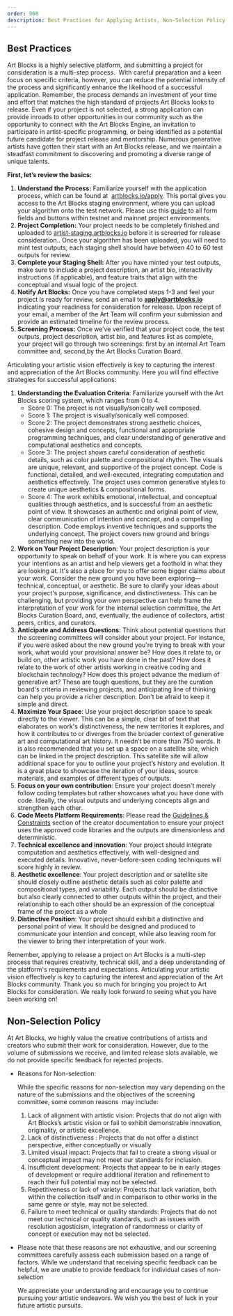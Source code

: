 ```yaml
---
order: 900 
description: Best Practices for Applying Artists, Non-Selection Policy 
---
```


## Best Practices 
Art Blocks is a highly selective platform, and submitting a project for consideration is a multi-step process.  With careful preparation and a keen focus on specific criteria, however, you can reduce the potential intensity of the process and significantly enhance the likelihood of a successful application. Remember, the process demands an investment of your time and effort that matches the high standard of projects Art Blocks looks to release. Even if your project is not selected, a strong application can provide inroads to other opportunities in our community such as the opportunity to connect with the Art Blocks Engine, an invitation to participate in artist-specific programming, or being identified as a potential future candidate for project release and mentorship. Numerous generative artists have gotten their start with an Art Blocks release, and we maintain a steadfast commitment to discovering and promoting a diverse range of unique talents.

**First, let’s review the basics:**

1. **Understand the Process:** Familiarize yourself with the application process, which can be found at  [artblocks.io/apply](http://artblocks.io/apply). This portal gives you access to the Art Blocks staging environment, where you can upload your algorithm onto the test network. Please use this [guide](https://docs.artblocks.io/creator-docs/creator-onboarding/readme/project-form-fields-guide/#project-form-fields-guide.) to all form fields and buttons within testnet and mainnet project environments.
2. **Project Completion:** Your project needs to be completely finished and uploaded to [artist-staging.artblocks.io](http://artist-staging.artblocks.io/) before it is screened for release consideration.. Once your algorithm has been uploaded, you will need to mint test outputs, each staging shell should have between 40 to 60 test outputs for review.
3. **Complete your Staging Shell:** After you have minted your test outputs, make sure to include a project description, an artist bio, interactivity instructions (if applicable), and feature traits that align with the conceptual and visual logic of the project.
4. **Notify Art Blocks:** Once you have completed steps 1-3 and feel your project is ready for review, send an email to **apply@artblocks.io** indicating your readiness for consideration for release. Upon receipt of your email, a member of the Art Team will confirm your submission and provide an estimated timeline for the review process.
5. **Screening Process:** Once we’ve verified that your project code, the test outputs, project description, artist bio, and features list as complete, your project will go through two screenings: first by an internal Art Team committee and, second,by the Art Blocks Curation Board.

Articulating your artistic vision effectively is key to capturing the interest and appreciation of the Art Blocks community. Here you will find effective strategies for successful applications:

1. **Understanding the Evaluation Criteria**: Familiarize yourself with the Art Blocks scoring system, which ranges from 0 to 4.
    - Score 0: The project is not visually/sonically well composed.
    - Score 1: The project is visually/sonically well composed.
    - Score 2: The project demonstrates strong aesthetic choices, cohesive design and concepts, functional and appropriate programming techniques, and clear understanding of generative and computational aesthetics and concepts.
    - Score 3: The project shows careful consideration of aesthetic details, such as color palette and compositional rhythm. The visuals are unique, relevant, and supportive of the project concept. Code is functional, detailed, and well-executed, integrating computation and aesthetics effectively. The project uses common generative styles to create unique aesthetics & compositional forms.
    - Score 4: The work exhibits emotional, intellectual, and conceptual qualities through aesthetics, and is successful from an aesthetic point of view. It showcases an authentic and original point of view, clear communication of intention and concept, and a compelling description. Code employs inventive techniques and supports the underlying concept. The project covers new ground and brings something new into the world.
2. **Work on Your Project Description**: Your project description is your opportunity to speak on behalf of your work. It is where you can express your intentions as an artist and help viewers get a foothold in what they are looking at. It's also a place for you to offer some bigger claims about your work. Consider the new ground you have been exploring—technical, conceptual, or aesthetic. Be sure to clarify your ideas about your project's purpose, significance, and distinctiveness. This can be challenging, but providing your own perspective can help frame the interpretation of your work for the internal selection committee, the Art Blocks Curation Board, and, eventually, the audience of collectors, artist peers, critics, and curators.
3. **Anticipate and Address Questions**: Think about potential questions that the screening committees will consider about your project. For instance, if you were asked about the new ground you're trying to break with your work, what would your provisional answer be? How does it relate to, or build on, other artistic work you have done in the past? How does it relate to the work of other artists working in creative coding and blockchain technology? How does this project advance the medium of generative art? These are tough questions, but they are the curation board's criteria in reviewing projects, and anticipating line of thinking can help you provide a richer description. Don’t be afraid to keep it simple and direct.
4. **Maximize Your Space**: Use your project description space to speak directly to the viewer. This can be a simple, clear bit of text that elaborates on work's distinctiveness, the new territories it explores, and how it contributes to or diverges from the broader context of generative art and computational art history. It needn’t be more than 750 words. It is also recommended that you set up a space on a satellite site, which can be linked in the project description. This satellite site will allow additional space for you to outline your project’s history and evolution. It is a great place to showcase the iteration of your ideas, source materials, and examples of different types of outputs.
5. **Focus on your own contribution**: Ensure your project doesn't merely follow coding templates but rather showcases what you have done with code. Ideally, the visual outputs and underlying concepts align and strengthen each other.
6. **Code Meets Platform Requirements**: Please read the [Guidelines & Constraints](https://docs.artblocks.io/creator-docs/creator-onboarding/readme/#guidelines-and-constraints) section of the creator documentation to ensure your project uses the approved code libraries and the outputs are dimensionless and deterministic.
7. **Technical excellence and innovation**: Your project should integrate computation and aesthetics effectively, with well-designed and executed details. Innovative, never-before-seen coding techniques will score highly in review.
8. **Aesthetic excellence**: Your project description and or satellite site should closely outline aesthetic details such as color palette and compositional types, and variability. Each output should be distinctive but also clearly connected to other outputs within the project, and their relationship to each other should be an expression of the conceptual frame of the project as a whole
9. **Distinctive Position**: Your project should exhibit a distinctive and personal point of view. It should be designed and produced to communicate your intention and concept, while also leaving room for the viewer to bring their interpretation of your work.

Remember, applying to release a project on Art Blocks is a multi-step process that requires creativity, technical skill, and a deep understanding of the platform's requirements and expectations. Articulating your artistic vision effectively is key to capturing the interest and appreciation of the Art Blocks community. Thank you so much for bringing you project to Art Blocks for consideration. We really look forward to seeing what you have been working on!

## Non-Selection Policy 
At Art Blocks, we highly value the creative contributions of artists and creators who submit their work for consideration. However, due to the volume of submissions we receive, and limited release slots available, we do not provide specific feedback for rejected projects.

- Reasons for Non-selection:
    
    While the specific reasons for non-selection may vary depending on the nature of the submissions and the objectives of the screening committee, some common reasons  may include:
    
    1. Lack of alignment with artistic vision: Projects that do not align with Art Blocks’s artistic vision or fail to exhibit demonstrable innovation, originality, or artistic excellence.
    2. Lack of distinctiveness : Projects that do not offer a distinct perspective, either conceptually or visually
    3. Limited visual impact: Projects that fail to create a strong visual or conceptual impact may not meet our standards for inclusion.
    4. Insufficient development: Projects that appear to be in early stages of development or require additional iteration and refinement to reach their full potential may not be selected.
    5. Repetitiveness or lack of variety: Projects that lack variation, both within the collection itself and in comparison to other works in the same genre or style, may not be selected.
    6. Failure to meet technical or quality standards: Projects that do not meet our technical or quality standards, such as issues with resolution agosticism, integration of randomness or clarity of concept or execution may not be selected.
- Please note that these reasons are not exhaustive, and our screening committees carefully assess each submission based on a range of factors. While we understand that receiving specific feedback can be helpful, we are unable to provide feedback for individual cases of non-selection
    
    We appreciate your understanding and encourage you to continue pursuing your artistic endeavors. We wish you the best of luck in your future artistic pursuits.
